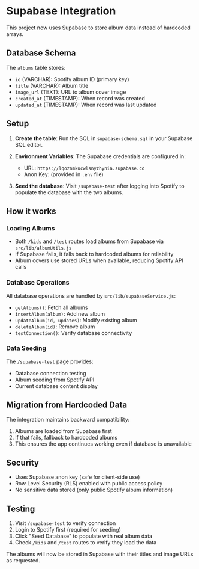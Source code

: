 # Supabase Integration

This project now uses Supabase to store album data instead of hardcoded arrays.

## Database Schema

The `albums` table stores:
- `id` (VARCHAR): Spotify album ID (primary key)
- `title` (VARCHAR): Album title
- `image_url` (TEXT): URL to album cover image
- `created_at` (TIMESTAMP): When record was created
- `updated_at` (TIMESTAMP): When record was last updated

## Setup

1. **Create the table**: Run the SQL in `supabase-schema.sql` in your Supabase SQL editor.

2. **Environment Variables**: The Supabase credentials are configured in:
   - URL: `https://lqoznmkucwlsnyzhynia.supabase.co`
   - Anon Key: (provided in `.env` file)

3. **Seed the database**: Visit `/supabase-test` after logging into Spotify to populate the database with the two albums.

## How it works

### Loading Albums
- Both `/kids` and `/test` routes load albums from Supabase via `src/lib/albumUtils.js`
- If Supabase fails, it falls back to hardcoded albums for reliability
- Album covers use stored URLs when available, reducing Spotify API calls

### Database Operations
All database operations are handled by `src/lib/supabaseService.js`:
- `getAlbums()`: Fetch all albums
- `insertAlbum(album)`: Add new album
- `updateAlbum(id, updates)`: Modify existing album
- `deleteAlbum(id)`: Remove album
- `testConnection()`: Verify database connectivity

### Data Seeding
The `/supabase-test` page provides:
- Database connection testing
- Album seeding from Spotify API
- Current database content display

## Migration from Hardcoded Data

The integration maintains backward compatibility:
1. Albums are loaded from Supabase first
2. If that fails, fallback to hardcoded albums
3. This ensures the app continues working even if database is unavailable

## Security

- Uses Supabase anon key (safe for client-side use)
- Row Level Security (RLS) enabled with public access policy
- No sensitive data stored (only public Spotify album information)

## Testing

1. Visit `/supabase-test` to verify connection
2. Login to Spotify first (required for seeding)
3. Click "Seed Database" to populate with real album data
4. Check `/kids` and `/test` routes to verify they load the data

The albums will now be stored in Supabase with their titles and image URLs as requested.
